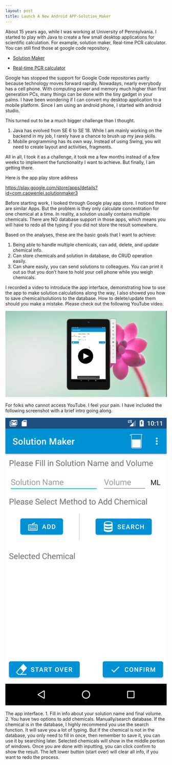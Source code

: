 ```yaml
---
layout: post
title: Launch A New Android APP-Solution_Maker
---
```


About 15 years ago, while I was working at University of Pennsylvania. I started to play with Java to create a few small desktop applications for scientific calculation. For example, solution maker, Real-time PCR calculator.  You can still find those at google code repository.  

* [Solution Maker](https://code.google.com/archive/p/solution-maker/)  

* [Real-time PCR calculator](https://code.google.com/archive/p/gene-expression-calc/)  

Google has stopped the support for Google Code repositories partly because technology moves forward rapidly.  Nowadays, nearly everybody has a cell phone. With computing power and memory much higher than first generation PCs, many things can be done with the tiny gadget in your palms.  I have been wondering if I can convert my desktop application to a mobile platform.  Since I am using an android phone, I started with android studio.  

This turned out to be a much bigger challenge than I thought.   
1. Java has evolved from SE 6 to SE 18. While I am mainly working on the backend in my job, I rarely have a chance to brush up my java skills.  
2. Mobile programming has its own way.  Instead of using Swing, you will need to create layout and activities, fragments.   
 
All in all, I took it as a challenge, it took me a few months instead of a few weeks to implement the functionality I want to achieve. But finally, I am getting there.  

Here is the app play store address  

<https://play.google.com/store/apps/details?id=com.caowenlei.solutionmaker3>  

Before starting work, I looked through Google play app store.   I noticed there are similar Apps.  But the problem is they only calculate concentration for one chemical at a time. In reality, a solution usually contains multiple chemicals. There are NO database support in those apps, which means you will have to redo all the typing if you did not store the result somewhere.  

Based on the analyses, these are the basic goals that I want to achieve:  
1. Being able to handle multiple chemicals, can add, delete, and update chemical info.  
2. Can store chemicals and solution in database, do CRUD operation easily.  
3. Can share easily, you can send solutions to colleagues. You can print it out so that you don’t have to hold your cell phone while you weigh chemicals.  
 
I recorded a video to introduce the app interface, demonstrating how to use the app to make solution calculations along the way, I also showed you how to save chemical/solutions to the database. How to delete/update them should you make a mistake. Please check out the following YouTube video.  

[![image](/images/blog44/video.PNG)](https://www.youtube.com/watch?v=H8lVlpId8oA)   

For folks who cannot access YouTube.  I feel your pain. I have included the following screenshot with a brief intro going along.  

<img src="/images/blog44/Screenshot_1627956668.png">    

The app interface.  1. Fill in info about your solution name and final volume.  2. You have two options to add chemicals. Manually/search database.  If the chemical is in the database, I highly recommend you use the search function.  It will save you a lot of typing.  But if the chemical is not in the database, you only need to fill in once, then remember to save it, you can use it by searching later.  Selected chemicals will show in the middle portion of windows.  Once you are done with inputting, you can click confirm to show the result.  The left lower button (start over) will clear all info, if you want to redo the process.




